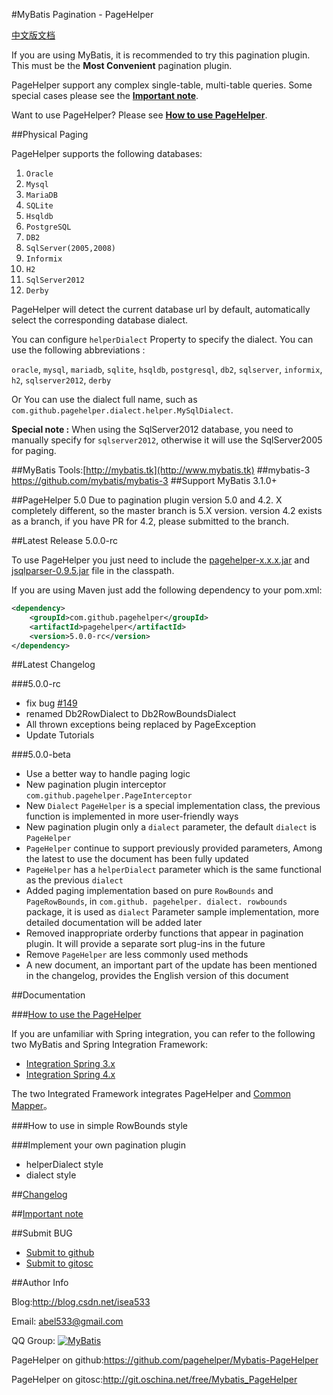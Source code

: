 #MyBatis Pagination - PageHelper

[中文版文档](https://github.com/pagehelper/Mybatis-PageHelper/blob/master/README_zh.md)

If you are using MyBatis, it is recommended to try this pagination plugin. 
This must be the **Most Convenient** pagination plugin.

PageHelper support any complex single-table, multi-table queries.
Some special cases please see the [**Important note**](https://github.com/pagehelper/Mybatis-PageHelper/blob/master/wikis/en/Important.md).

Want to use PageHelper? 
Please see [**How to use PageHelper**](https://github.com/pagehelper/Mybatis-PageHelper/blob/master/wikis/en/HowToUse.md).

##Physical Paging

PageHelper supports the following databases:

 1. `Oracle`
 2. `Mysql`
 3. `MariaDB`
 4. `SQLite`
 5. `Hsqldb`
 6. `PostgreSQL`
 7. `DB2`
 8. `SqlServer(2005,2008)`
 9. `Informix`
 10. `H2`
 11. `SqlServer2012`
 12. `Derby`

PageHelper will detect the current database url by default, 
automatically select the corresponding database dialect.

You can configure `helperDialect` Property to specify the dialect.
You can use the following abbreviations :

`oracle`, `mysql`, `mariadb`, `sqlite`, `hsqldb`, `postgresql`,
`db2`, `sqlserver`, `informix`, `h2`, `sqlserver2012`, `derby`

Or You can use the dialect full name, such as `com.github.pagehelper.dialect.helper.MySqlDialect`.

**Special note :** When using the SqlServer2012 database,
you need to manually specify for `sqlserver2012`, otherwise it will use the SqlServer2005 for paging.

##MyBatis Tools:[http://mybatis.tk](http://www.mybatis.tk)
##mybatis-3 https://github.com/mybatis/mybatis-3 
##Support MyBatis 3.1.0+

##PageHelper 5.0
Due to pagination plugin version 5.0 and 4.2. X completely different,
so the master branch is 5.X version.
version 4.2 exists as a branch, 
if you have PR for 4.2, please submitted to the branch.

##Latest Release 5.0.0-rc

To use PageHelper you just need to include the 
[pagehelper-x.x.x.jar](http://repo1.maven.org/maven2/com/github/pagehelper/pagehelper/) 
and [jsqlparser-0.9.5.jar](http://repo1.maven.org/maven2/com/github/jsqlparser/jsqlparser/0.9.5/) file in the classpath.

If you are using Maven just add the following dependency to your pom.xml:

```xml  
<dependency>
    <groupId>com.github.pagehelper</groupId>
    <artifactId>pagehelper</artifactId>
    <version>5.0.0-rc</version>
</dependency>
```  

##Latest Changelog

###5.0.0-rc

- fix bug [#149](http://git.oschina.net/free/Mybatis_PageHelper/issues/149)
- renamed Db2RowDialect to Db2RowBoundsDialect
- All thrown exceptions being replaced by PageException
- Update Tutorials

###5.0.0-beta

- Use a better way to handle paging logic
- New pagination plugin interceptor `com.github.pagehelper.PageInterceptor`
- New `Dialect` `PageHelper` is a special implementation class, the previous function is implemented in more user-friendly ways
- New pagination plugin only a `dialect` parameter, the default `dialect` is `PageHelper`
- `PageHelper` continue to support previously provided parameters, Among the latest to use the document has been fully updated
- `PageHelper` has a `helperDialect` parameter which is the same functional as the previous `dialect`
- Added paging implementation based on pure `RowBounds` and `PageRowBounds`, 
in `com.github. pagehelper. dialect. rowbounds` package, it is used as `dialect` Parameter sample implementation, more detailed documentation will be added later
- Removed inappropriate orderby functions that appear in pagination plugin. It will provide a separate sort plug-ins in the future
- Remove `PageHelper` are less commonly used methods
- A new document, an important part of the update has been mentioned in the changelog, provides the English version of this document

##Documentation  

###[How to use the PageHelper](https://github.com/pagehelper/Mybatis-PageHelper/blob/master/wikis/en/HowToUse.md)

If you are unfamiliar with Spring integration, 
you can refer to the following two MyBatis and Spring Integration Framework:

- [Integration Spring 3.x](https://github.com/abel533/Mybatis-Spring/tree/spring3.x)
- [Integration Spring 4.x](https://github.com/abel533/Mybatis-Spring)

The two Integrated Framework integrates PageHelper and [Common Mapper](https://github.com/abel533/Mapper)。

###How to use in simple RowBounds style

###Implement your own pagination plugin
- helperDialect style
- dialect style

##[Changelog](https://github.com/pagehelper/Mybatis-PageHelper/blob/master/wikis/en/Changelog.md)

##[Important note](https://github.com/pagehelper/Mybatis-PageHelper/blob/master/wikis/en/Important.md)

##Submit BUG

- [Submit to github](https://github.com/pagehelper/Mybatis-PageHelper/issues/new)
- [Submit to gitosc](http://git.oschina.net/free/Mybatis_PageHelper/issues/new?issue%5Bassignee_id%5D=&issue%5Bmilestone_id%5D=)

##Author Info

Blog:http://blog.csdn.net/isea533

Email: abel533@gmail.com  

QQ Group: <a target="_blank" href="http://shang.qq.com/wpa/qunwpa?idkey=29e4cce8ac3c65d14a1dc40c9ba5c8e71304f143f3ad759ac0b05146e0952044"><img border="0" src="http://pub.idqqimg.com/wpa/images/group.png" alt="MyBatis" title="MyBatis"></a>

PageHelper on github:https://github.com/pagehelper/Mybatis-PageHelper

PageHelper on gitosc:http://git.oschina.net/free/Mybatis_PageHelper